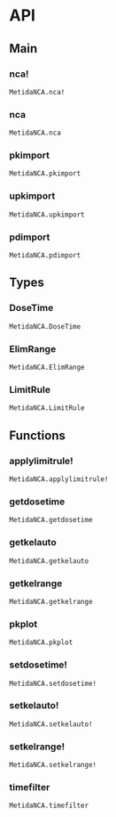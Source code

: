 # API

## Main

### nca!

```@docs
MetidaNCA.nca!
```

### nca

```@docs
MetidaNCA.nca
```

### pkimport

```@docs
MetidaNCA.pkimport
```

### upkimport

```@docs
MetidaNCA.upkimport
```

### pdimport

```@docs
MetidaNCA.pdimport
```

## Types

### DoseTime

```@docs
MetidaNCA.DoseTime
```

### ElimRange

```@docs
MetidaNCA.ElimRange
```

### LimitRule

```@docs
MetidaNCA.LimitRule
```

## Functions

### applylimitrule!

```@docs
MetidaNCA.applylimitrule!
```

### getdosetime

```@docs
MetidaNCA.getdosetime
```

### getkelauto

```@docs
MetidaNCA.getkelauto
```

### getkelrange

```@docs
MetidaNCA.getkelrange
```

### pkplot

```@docs
MetidaNCA.pkplot
```

### setdosetime!

```@docs
MetidaNCA.setdosetime!
```

### setkelauto!

```@docs
MetidaNCA.setkelauto!
```

### setkelrange!

```@docs
MetidaNCA.setkelrange!
```

### timefilter

```@docs
MetidaNCA.timefilter
```
